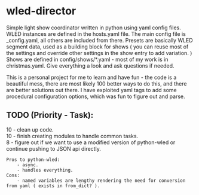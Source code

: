 # wled-director
Simple light show coordinator written in python using yaml config files.  WLED instances are defined in the hosts.yaml file.  The main config file is _config.yaml, all others are included from there.  Presets are basically WLED segment data, used as a building block for shows ( you can reuse most of the settings and override other settings in the show entry to add variation. )  Shows are defined in config/shows/*.yaml - most of my work is in christmas.yaml.  Give everything a look and ask questions if needed.  

This is a personal project for me to learn and have fun - the code is a beautiful mess, there are most likely 100 better ways to do this, and there are better solutions out there.  I have exploited yaml tags to add some procedural configuration options, which was fun to figure out and parse.



TODO (Priority - Task):
--------------------------
10 - clean up code.<br>
10 - finish creating modules to handle common tasks.<br>
8 - figure out if we want to use a modified version of python-wled or continue pushing to JSON api directly.

    Pros to python-wled:
        - async.
        - handles everything.
    Cons:
        - named variables are lengthy rendering the need for conversion from yaml ( exists in from_dict? ).

